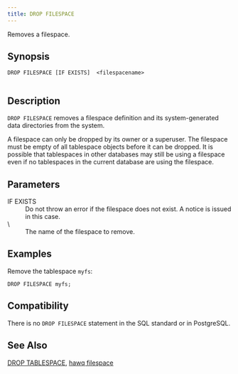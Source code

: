 ```yaml
---
title: DROP FILESPACE
---
```


<!--
Licensed to the Apache Software Foundation (ASF) under one
or more contributor license agreements.  See the NOTICE file
distributed with this work for additional information
regarding copyright ownership.  The ASF licenses this file
to you under the Apache License, Version 2.0 (the
"License"); you may not use this file except in compliance
with the License.  You may obtain a copy of the License at

  http://www.apache.org/licenses/LICENSE-2.0

Unless required by applicable law or agreed to in writing,
software distributed under the License is distributed on an
"AS IS" BASIS, WITHOUT WARRANTIES OR CONDITIONS OF ANY
KIND, either express or implied.  See the License for the
specific language governing permissions and limitations
under the License.
-->

Removes a filespace.

## Synopsis<a id="topic1__section2"></a>

``` pre
DROP FILESPACE [IF EXISTS]  <filespacename>
         
```

## Description<a id="topic1__section3"></a>

`DROP FILESPACE` removes a filespace definition and its system-generated data directories from the system.

A filespace can only be dropped by its owner or a superuser. The filespace must be empty of all tablespace objects before it can be dropped. It is possible that tablespaces in other databases may still be using a filespace even if no tablespaces in the current database are using the filespace.

## Parameters<a id="topic1__section4"></a>

<dt>IF EXISTS  </dt>
<dd>Do not throw an error if the filespace does not exist. A notice is issued in this case.</dd>

<dt>\<filespacename>   </dt>
<dd>The name of the filespace to remove.</dd>

## Examples<a id="topic1__section5"></a>

Remove the tablespace `myfs`:

``` pre
DROP FILESPACE myfs;
```

## Compatibility<a id="topic1__section6"></a>

There is no `DROP FILESPACE` statement in the SQL standard or in PostgreSQL.

## See Also<a id="topic1__section7"></a>

[DROP TABLESPACE](DROP-TABLESPACE.html), [hawq filespace](../cli/admin_utilities/hawqfilespace.html#topic1)
